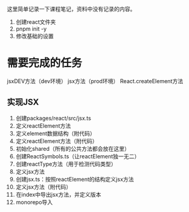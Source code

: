这里简单记录一下课程笔记，资料中没有记录的内容。
1. 创建react文件夹
2. pnpm init -y
3. 修改基础的设置

# 需要完成的任务
jsxDEV方法（dev环境）
jsx方法（prod环境）
React.createElement方法

## 实现JSX
1. 创建packages/react/src/jsx.ts
2. 定义reactElement方法
  1. 定义element数据结构（附代码）
  2. 定义reactElement方法（附代码）
3. 初始化shared（所有的公共方法都会放在这里）
  1. 创建ReactSymbols.ts（让reactElement独一无二）
  2. 创建reactType方法（用于检测代码类型）
4. 定义jsx方法
  1. 创建jsx.ts：按照reactElement的结构定义jsx方法
  2. 定义jsx方法（附代码）
5. 在index中导出jsx方法，并定义版本
6. monorepo导入